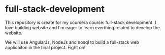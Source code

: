 # full-stack-development

This repository is create for my coursera course: full-stack development. I love building website and I'm eager to learn everthing 
related to develop the website.

We will use AngularJs, NodeJs and nosql to build a full-stack web applicaiton in the final project. Fight on!
